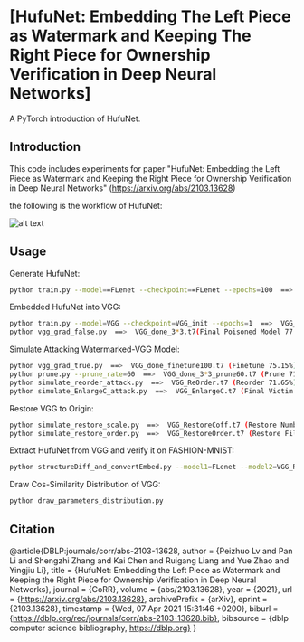 # [HufuNet: Embedding The Left Piece as Watermark and Keeping The Right Piece for Ownership Verification in Deep Neural Networks]

A PyTorch introduction of HufuNet.


## Introduction
This code includes experiments for paper "HufuNet: Embedding the Left Piece as Watermark and Keeping the Right Piece for Ownership Verification in Deep Neural Networks" (https://arxiv.org/abs/2103.13628)

the following is the workflow of HufuNet:

![alt text](./resources/overview.png)

## Usage

Generate HufuNet:
```bash
python train.py --model==FLenet --checkpoint==FLenet --epochs=100  ==>  FLenet.t7 (92.60%)
```
Embedded HufuNet into VGG:
```bash
python train.py --model=VGG --checkpoint=VGG_init --epochs=1  ==>  VGG_init.t7 (39.59%)
python vgg_grad_false.py  ==>  VGG_done_3*3.t7(Final Poisoned Model 77.57%) 
```
Simulate Attacking Watermarked-VGG Model:
```bash
python vgg_grad_true.py  ==>  VGG_done_finetune100.t7 (Finetune 75.15%)
python prune.py --prune_rate=60  ==>  VGG_done_3*3_prune60.t7 (Prune 71.65%)
python simulate_reorder_attack.py  ==>  VGG_ReOrder.t7 (Reorder 71.65%)
python simulate_EnlargeC_attack.py  ==>  VGG_EnlargeC.t7 (Final Victim Model 71.65%)
```
Restore VGG to Origin:
```bash
python simulate_restore_scale.py  ==>  VGG_RestoreCoff.t7 (Restore Number Scale)
python simulate_restore_order.py  ==>  VGG_RestoreOrder.t7 (Restore Filters Position)
```
Extract HufuNet from VGG and verify it on FASHION-MNIST:
```bash
python structureDiff_and_convertEmbed.py --model1=FLenet --model2=VGG_RestoreOrder
```
Draw Cos-Similarity Distribution of VGG:
```bash
python draw_parameters_distribution.py
```
## Citation

@article{DBLP:journals/corr/abs-2103-13628,
  author    = {Peizhuo Lv and
               Pan Li and
               Shengzhi Zhang and
               Kai Chen and
               Ruigang Liang and
               Yue Zhao and
               Yingjiu Li},
  title     = {HufuNet: Embedding the Left Piece as Watermark and Keeping the Right
               Piece for Ownership Verification in Deep Neural Networks},
  journal   = {CoRR},
  volume    = {abs/2103.13628},
  year      = {2021},
  url       = {https://arxiv.org/abs/2103.13628},
  archivePrefix = {arXiv},
  eprint    = {2103.13628},
  timestamp = {Wed, 07 Apr 2021 15:31:46 +0200},
  biburl    = {https://dblp.org/rec/journals/corr/abs-2103-13628.bib},
  bibsource = {dblp computer science bibliography, https://dblp.org}
}
